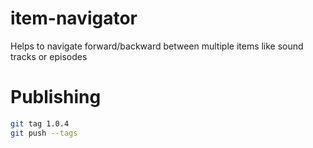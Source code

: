 # item-navigator
Helps to navigate forward/backward between multiple items like sound tracks or episodes

# Publishing

```bash
git tag 1.0.4
git push --tags
```
